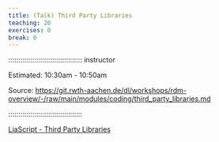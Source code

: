 ```yaml
---
title: (Talk) Third Party Libraries
teaching: 20
exercises: 0
break: 0
---
```


::::::::::::::::::::::::::::::::::::: instructor

Estimated: 10:30am - 10:50am

Source: https://git.rwth-aachen.de/dl/workshops/rdm-overview/-/raw/main/modules/coding/third_party_libraries.md

:::::::::::::::::::::::::::::::::::::

[LiaScript - Third Party Libraries](https://liascript.github.io/course/?https://api.allorigins.win/raw?url=https://git.rwth-aachen.de/dl/workshops/rdm-overview/-/raw/main/modules/coding/third_party_libraries.md#1)

